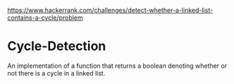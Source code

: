 https://www.hackerrank.com/challenges/detect-whether-a-linked-list-contains-a-cycle/problem

# Cycle-Detection
An implementation of a function that returns a boolean denoting whether or not there is a cycle in a linked list. 
